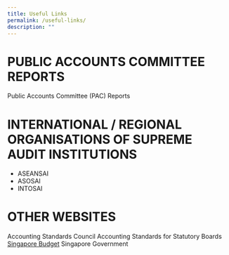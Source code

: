 ```yaml
---
title: Useful Links
permalink: /useful-links/
description: ""
---
```


# PUBLIC ACCOUNTS COMMITTEE REPORTS
Public Accounts Committee (PAC) Reports

# INTERNATIONAL / REGIONAL ORGANISATIONS OF SUPREME AUDIT INSTITUTIONS
- ASEANSAI
- ASOSAI
- INTOSAI

# OTHER WEBSITES
Accounting Standards Council
Accounting Standards for Statutory Boards
[Singapore Budget](https://www.mof.gov.sg/singaporebudget)
Singapore Government
